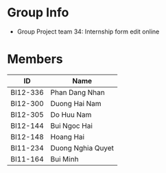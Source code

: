 Group Info
==============================

* Group Project team 34: Internship form edit online

Members
==============================
|ID|Name|
|-|-|
|BI12-336|Phan Dang Nhan|
|BI12-300|Duong Hai Nam|
|BI12-305|Do Huu Nam|
|BI12-144|Bui Ngoc Hai|
|BI12-148|Hoang Hai|
|BI11-234|Duong Nghia Quyet|
|BI11-164|Bui Minh|
